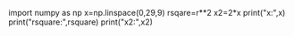 import numpy as np 
x=np.linspace(0,29,9)
rsqare=r**2
x2=2*x
print("x:",x)
print("rsquare:",rsquare)
print("x2:",x2)
